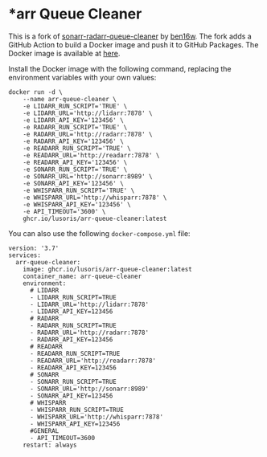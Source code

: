 # *arr Queue Cleaner

This is a fork of [sonarr-radarr-queue-cleaner](https://github.com/ben16w/sonarr-radarr-queue-cleaner) by [ben16w](https://github.com/ben16w). The fork adds a GitHub Action to build a Docker image and push it to GitHub Packages. The Docker image is available at [here](https://github.com/users/lusoris/packages/container/package/arr-queue-cleaner). 

Install the Docker image with the following command, replacing the environment variables with your own values:

    docker run -d \
        --name arr-queue-cleaner \
        -e LIDARR_RUN_SCRIPT='TRUE' \
        -e LIDARR_URL='http://lidarr:7878' \
        -e LIDARR_API_KEY='123456' \
        -e RADARR_RUN_SCRIPT='TRUE' \
        -e RADARR_URL='http://radarr:7878' \
        -e RADARR_API_KEY='123456' \
        -e READARR_RUN_SCRIPT='TRUE' \
        -e READARR_URL='http://readarr:7878' \
        -e READARR_API_KEY='123456' \
        -e SONARR_RUN_SCRIPT='TRUE' \
        -e SONARR_URL='http://sonarr:8989' \
        -e SONARR_API_KEY='123456' \
        -e WHISPARR_RUN_SCRIPT='TRUE' \
        -e WHISPARR_URL='http://whisparr:7878' \
        -e WHISPARR_API_KEY='123456' \
        -e API_TIMEOUT='3600' \
        ghcr.io/lusoris/arr-queue-cleaner:latest

You can also use the following `docker-compose.yml` file:

    version: '3.7'
    services:
      arr-queue-cleaner:
        image: ghcr.io/lusoris/arr-queue-cleaner:latest
        container_name: arr-queue-cleaner
        environment:
          # LIDARR
          - LIDARR_RUN_SCRIPT=TRUE
          - LIDARR_URL='http://lidarr:7878'
          - LIDARR_API_KEY=123456
          # RADARR
          - RADARR_RUN_SCRIPT=TRUE
          - RADARR_URL='http://radarr:7878'
          - RADARR_API_KEY=123456
          # READARR
          - READARR_RUN_SCRIPT=TRUE
          - READARR_URL='http://readarr:7878'
          - READARR_API_KEY=123456
          # SONARR
          - SONARR_RUN_SCRIPT=TRUE
          - SONARR_URL='http://sonarr:8989'
          - SONARR_API_KEY=123456
          # WHISPARR
          - WHISPARR_RUN_SCRIPT=TRUE
          - WHISPARR_URL='http://whisparr:7878'
          - WHISPARR_API_KEY=123456
          #GENERAL
          - API_TIMEOUT=3600
        restart: always